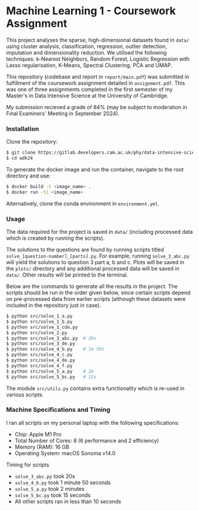 # Machine Learning 1 - Coursework Assignment

This project analyses the sparse, high-dimensional datasets found in `data/` using cluster analysis, classification, regression, outlier detection, imputation and dimensionality reduction. We utilised the following techniques: k-Nearest Neighbors, Random Forest, Logistic Regression with Lasso regularisation, K-Means, Spectral Clustering, PCA and UMAP. 

This repository (codebase and report in `report/main.pdf`) was submitted in fulfillment of the coursework assignment detailed in `assignment.pdf`. This was one of three assignments completed in the first semester of my Master's in Data Intensive Science at the University of Cambridge. 

My submission recieved a grade of 84% (may be subject to moderation in Final Examiners' Meeting in September 2024).

### Installation

Clone the repository:

```bash
$ git clone https://gitlab.developers.cam.ac.uk/phy/data-intensive-science-mphil/m1_assessment/wdk24.git
$ cd wdk24
```

To generate the docker image and run the container, navigate to the root directory and use:

```bash
$ docker build -t <image_name> .
$ docker run -ti <image_name>
```

Alternatively, clone the conda environment in `environment.yml`.

### Usage

The data required for the project is saved in `data/` (including processed data which is created by running the scripts).

The solutions to the questions are found by running scripts titled `solve_[question-number]_[parts].py`. For example, running `solve_3_abc.py` will yield the solutions to question 3 part a, b and c. Plots will be saved in the `plots/` directory and any additional processed data will be saved in `data/`. Other results will be printed to the terminal.

Below are the commands to generate all the results in the project. The scripts should be run in the order given below, since certain scripts depend on pre-processed data from earlier scripts (although these datasets were included in the repository just in case).

```bash
$ python src/solve_1_a.py    
$ python src/solve_1_b.py    
$ python src/solve_1_cde.py     
$ python src/solve_2.py      
$ python src/solve_3_abc.py  # 20s   
$ python src/solve_3_de.py    
$ python src/solve_4_b.py    # 1m 50s   
$ python src/solve_4_c.py   
$ python src/solve_4_de.py  
$ python src/solve_4_f.py   
$ python src/solve_5_a.py    # 2m  
$ python src/solve_5_bc.py   # 15s   
```

The module `src/utils.py` contains extra functionality which is re-used in various scripts.  

### Machine Specifications and Timing

I ran all scripts on my personal laptop with the following specifications:
- Chip:	Apple M1 Pro
- Total Number of Cores: 8 (6 performance and 2 efficiency)
- Memory (RAM): 16 GB
- Operating System: macOS Sonoma v14.0

Timing for scripts
- `solve_3_abc.py` took 20s
- `solve_4_b.py` took 1 minute 50 seconds
- `solve_5_a.py` took 2 minutes
- `solve_5_bc.py` took 15 seconds
- All other scripts ran in less than 10 seconds
